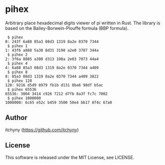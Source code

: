 # pihex
Arbitrary place hexadecimal digits viewer of pi written in Rust.
The library is based on the Bailey-Borwein-Plouffe formula (BBP formula).

```
 $ pihex
0: 243f 6a88 85a3 08d3 1319 8a2e 0370 7344
 $ pihex 1
1: 43f6 a888 5a30 8d31 3198 a2e0 3707 344a
 $ pihex 2
2: 3f6a 8885 a308 d313 198a 2e03 7073 44a4
 $ pihex 4
4: 6a88 85a3 08d3 1319 8a2e 0370 7344 a409
 $ pihex 8
8: 85a3 08d3 1319 8a2e 0370 7344 a409 3822
 $ pihex 128
128: 9216 d5d9 8979 fb1b d131 0ba6 98df b5ac
 $ pihex 65536
65536: 3004 3414 c926 7212 d7fb 8a3f fc7c 7002
 $ pihex 1000000
1000000: 6c65 e52c b459 3500 50e4 bb17 8f4c 67a0
```

## Author
itchyny (https://github.com/itchyny)

## License
This software is released under the MIT License, see LICENSE.
